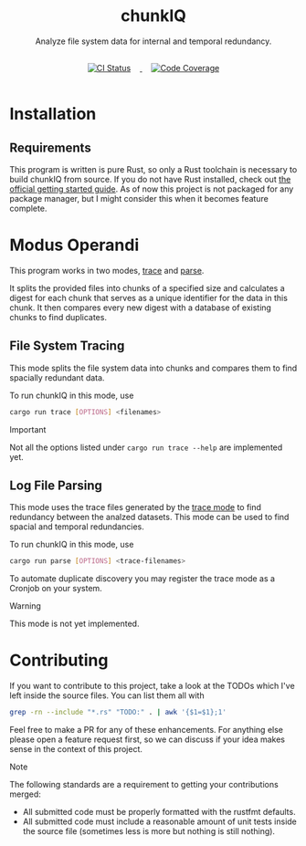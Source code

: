 <div align="center">
    <h1>chunkIQ</h1>
    <p>Analyze file system data for internal and temporal redundancy.</p>
</div>

<div align="center">
    <a href="https://github.com/inverted-tree/chunkIQ/actions/workflows/test.yml">
        <img src="https://github.com/inverted-tree/chunkIQ/actions/workflows/test.yml/badge.svg" alt="CI Status" style="padding: 16px;">
    </a>
    <a href="https://codecov.io/gh/inverted-tree/chunkIQ">
      <img src="https://codecov.io/gh/inverted-tree/chunkIQ/branch/main/graph/badge.svg" alt="Code Coverage" style="padding: 16px;"/>
    </a>
</div>

# Installation
## Requirements
This program is written is pure Rust, so only a Rust toolchain is necessary to build chunkIQ from source. If you do not have Rust installed, check out [the official getting started guide](https://www.rust-lang.org/learn/get-started). As of now this project is not packaged for any package manager, but I might consider this when it becomes feature complete.

# Modus Operandi
This program works in two modes, [trace](#file-system-tracing) and [parse](#log-file-parsing).

It splits the provided files into chunks of a specified size and calculates a digest for each chunk that serves as a unique identifier for the data in this chunk. It then compares every new digest with a database of existing chunks to find duplicates.

## File System Tracing
This mode splits the file system data into chunks and compares them to find spacially redundant data.

To run chunkIQ in this mode, use
```sh
cargo run trace [OPTIONS] <filenames>
```

> [!IMPORTANT]
> Not all the options listed under `cargo run trace --help` are implemented yet.

## Log File Parsing
This mode uses the trace files generated by the [trace mode](#file-system-tracing) to find redundancy between the analzed datasets. This mode can be used to find spacial and temporal redundancies.

To run chunkIQ in this mode, use
```sh
cargo run parse [OPTIONS] <trace-filenames>
```

To automate duplicate discovery you may register the trace mode as a Cronjob on your system.

> [!WARNING]
> This mode is not yet implemented.

# Contributing
If you want to contribute to this project, take a look at the TODOs which I've left inside the source files. You can list them all with
```sh
grep -rn --include "*.rs" "TODO:" . | awk '{$1=$1};1'
```

Feel free to make a PR for any of these enhancements. For anything else please open a feature request first, so we can discuss if your idea makes sense in the context of this project.

> [!NOTE]
> The following standards are a requirement to getting your contributions merged:
> - All submitted code must be properly formatted with the rustfmt defaults.
> - All submitted code must include a reasonable amount of unit tests inside the source file (sometimes less is more but nothing is still nothing).

